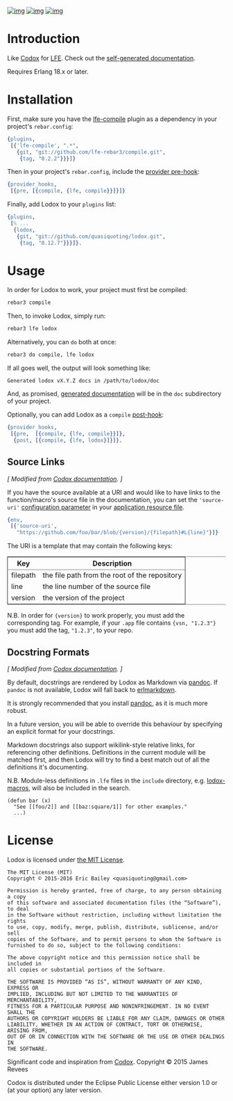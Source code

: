 [![img](https://travis-ci.org/quasiquoting/lodox.svg)](https://travis-ci.org/quasiquoting/lodox)
[![img](https://badge.fury.io/gh/quasiquoting%2Flodox.svg)](https:/github.com/quasiquoting/lodox/releases/latest)
[![img](https://img.shields.io/github/license/quasiquoting/lodox.svg)](LICENSE)

# Introduction

Like [Codox](https://github.com/weavejester/codox) for [LFE](https://github.com/rvirding/lfe). Check out the [self-generated documentation](http://quasiquoting.org/lodox/).

Requires Erlang 18.x or later.

# Installation

First, make sure you have the [lfe-compile](https://github.com/lfe-rebar3/compile) plugin as a dependency in your
project's `rebar.config`:

```erlang
{plugins,
 [{'lfe-compile', ".*",
   {git, "git://github.com/lfe-rebar3/compile.git",
    {tag, "0.2.2"}}}]}
```

Then in your project's `rebar.config`, include the [provider pre-hook](https://www.rebar3.org/v3.0/docs/configuration#section-provider-hooks):

```erlang
{provider_hooks,
 [{pre, [{compile, {lfe, compile}}]}]}
```

Finally, add Lodox to your `plugins` list:

```erlang
{plugins,
 [% ...
  {lodox,
   {git, "git://github.com/quasiquoting/lodox.git",
    {tag, "0.12.7"}}}]}.
```

# Usage

In order for Lodox to work, your project must first be compiled:

```sh
rebar3 compile
```

Then, to invoke Lodox, simply run:

```sh
rebar3 lfe lodox
```

Alternatively, you can `do` both at once:

```sh
rebar3 do compile, lfe lodox
```

If all goes well, the output will look something like:

    Generated lodox vX.Y.Z docs in /path/to/lodox/doc

And, as promised, [generated documentation](http://quasiquoting.org/lodox/) will be in the `doc` subdirectory of
your project.

Optionally, you can add Lodox as a `compile` [post-hook](https://www.rebar3.org/v3.0/docs/configuration#section-provider-hooks):

```erlang
{provider_hooks,
 [{pre,  [{compile, {lfe, compile}}]},
  {post, [{compile, {lfe, lodox}]}]}.
```

## Source Links

*[ Modified from [Codox documentation](https://github.com/weavejester/codox#source-links). ]*

If you have the source available at a URI and would like to have links to the
function/macro's source file in the documentation, you can set the `​'source-uri'​`
[configuration parameter](http://www.erlang.org/doc/design_principles/applications.html#id76014) in your [application resource file](http://www.erlang.org/doc/design_principles/applications.html#id75484).

```erlang
{env,
 [{'source-uri',
   "https://github.com/foo/bar/blob/{version}/{filepath}#L{line}"}]}
```

The URI is a template that may contain the following keys:

<table border="2" cellspacing="0" cellpadding="6" rules="groups" frame="hsides">


<colgroup>
<col  class="org-left" />

<col  class="org-left" />
</colgroup>
<thead>
<tr>
<th scope="col" class="org-left">Key</th>
<th scope="col" class="org-left">Description</th>
</tr>
</thead>

<tbody>
<tr>
<td class="org-left">filepath</td>
<td class="org-left">the file path from the root of the repository</td>
</tr>


<tr>
<td class="org-left">line</td>
<td class="org-left">the line number of the source file</td>
</tr>


<tr>
<td class="org-left">version</td>
<td class="org-left">the version of the project</td>
</tr>
</tbody>
</table>

N.B. In order for `{version}` to work properly, you must add the corresponding
tag. For example, if your `.app` file contains `{vsn, "1.2.3"}` you must add the
tag, `​"1.2.3"​`, to your repo.

## Docstring Formats

*[ Modified from [Codox documentation](https://github.com/weavejester/codox#docstring-formats). ]*

By default, docstrings are rendered by Lodox as Markdown via [pandoc](http://pandoc.org). If `pandoc`
is not available, Lodox will fall back to [erlmarkdown](https://github.com/erlware/erlmarkdown).

It is strongly recommended that you install [pandoc](http://pandoc.org), as it is much more robust.

In a future version, you will be able to override this behaviour by specifying
an explicit format for your docstrings.

Markdown docstrings also support wikilink-style relative links, for referencing
other definitions. Definitions in the current module will be matched first, and
then Lodox will try to find a best match out of all the definitions it's
documenting.

N.B. Module-less definitions in `.lfe` files in the `include` directory,
e.g. [lodox-macros](include/lodox-macros.lfe), will also be included in the search.

```lfe
(defun bar (x)
  "See [[foo/2]] and [[baz:square/1]] for other examples."
  ...)
```

# License

Lodox is licensed under [the MIT License](http://yurrriq.mit-license.org).

```text
The MIT License (MIT)
Copyright © 2015-2016 Eric Bailey <quasiquoting@gmail.com>

Permission is hereby granted, free of charge, to any person obtaining a copy
of this software and associated documentation files (the “Software”), to deal
in the Software without restriction, including without limitation the rights
to use, copy, modify, merge, publish, distribute, sublicense, and/or sell
copies of the Software, and to permit persons to whom the Software is
furnished to do so, subject to the following conditions:

The above copyright notice and this permission notice shall be included in
all copies or substantial portions of the Software.

THE SOFTWARE IS PROVIDED “AS IS”, WITHOUT WARRANTY OF ANY KIND, EXPRESS OR
IMPLIED, INCLUDING BUT NOT LIMITED TO THE WARRANTIES OF MERCHANTABILITY,
FITNESS FOR A PARTICULAR PURPOSE AND NONINFRINGEMENT. IN NO EVENT SHALL THE
AUTHORS OR COPYRIGHT HOLDERS BE LIABLE FOR ANY CLAIM, DAMAGES OR OTHER
LIABILITY, WHETHER IN AN ACTION OF CONTRACT, TORT OR OTHERWISE, ARISING FROM,
OUT OF OR IN CONNECTION WITH THE SOFTWARE OR THE USE OR OTHER DEALINGS IN
THE SOFTWARE.
```

Significant code and inspiration from [Codox](https://github.com/weavejester/codox). Copyright © 2015 James Revees

Codox is distributed under the Eclipse Public License either version 1.0 or (at
your option) any later version.
